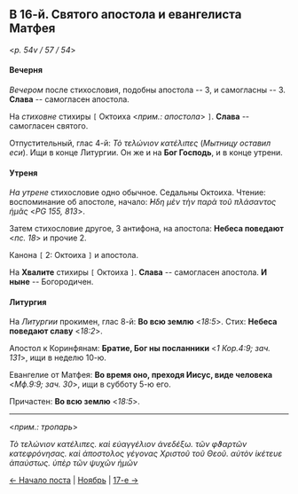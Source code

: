 ## В 16-й. Святого апостола и евангелиста Матфея

<*p. 54v / 57 / 54*>

#### Вечерня

*Вечером* после стихословия, подобны апостола -- 3, и самогласны -- 3. 
**Слава** -- самогласен апостола.   

На *стиховне* стихиры `[` Октоиха <*прим.: апостола*> `]`. 
**Слава** -- самогласен святого.  

Отпустительный, глас 4-й: *Τὸ τελώνιον κατέλιπες* (*Мытницу оставил еси*). 
Ищи в конце Литургии. Он же и на **Бог Господь**, и в конце утрени. 

#### Утреня

*На утрене* стихословие одно обычное. Седальны Октоиха. 
Чтение: воспоминание об апостоле, начало: *̓́Ηδη μὲν τὴν παρὰ τοῦ πλάσαντος ἡμᾶς* <*PG 155, 813*>.

Затем стихословие другое, 3 антифона, на апостола: 
**Небеса поведают** <*пс. 18*> и прочие 2.    

Канона `[` 2: Октоиха `]` и апостола. 

На **Хвалите** стихиры `[` Октоиха `]`. 
**Слава** -- самогласен апостола. 
**И ныне** -- Богородичен.   

#### Литургия 

На *Литургии* прокимен, глас 8-й: **Во всю землю** <*18:5*>. 
Стих: **Небеса поведают славу** <*18:2*>. 

Апостол к Коринфянам: **Братие, Бог ны посланники** <*1 Кор.4:9; зач. 131*>, ищи в неделю 10-ю. 

Евангелие от Матфея: **Во время оно, преходя Иисус, виде человека** <*Мф.9:9; зач. 30*>, ищи в субботу 5-ю его.

Причастен: **Во всю землю** <*18:5*>. 

---

<*прим.: тропарь*>

*Τὸ τελώνιον κατέλιπες. καὶ εὐαγγέλιον ἀνεδέξω. τῶν φϑαρτῶν κατεφρόνησας. καὶ ἀποστολος γέγονας 
Χριστοῦ τοῦ Θεοῦ. αὐτὸν ἱκέτευε ἀπαύστως. ὑπὲρ τῶν ψυχῶν ἡμῶν*

[← Начало поста](11_15_X_MES.ru.md) | [Ноябрь](README.md#16-й) | [17-е →](11_17_MES.ru.md)
